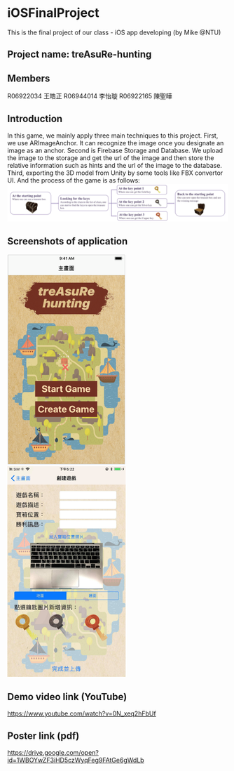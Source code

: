 # iOSFinalProject
This is the final project of our class - iOS app developing (by Mike @NTU) <br>
## Project name: treAsuRe-hunting 
## Members
R06922034 王皓正   R06944014 李怡璇   R06922165 陳聖曄

## Introduction
In this game, we mainly apply three main techniques to this project. First, we use ARImageAnchor. It can recognize the image once you designate an image as an anchor. Second is Firebase Storage and Database. We upload the image to the storage and get the url of the image and then store the relative information such as hints and the url of the image to the database. Third, exporting the 3D model from Unity by some tools like FBX convertor UI. And the process of the game is as follows:
<img src="https://github.com/JJJJHao/iOSFinalProject/blob/master/schedule.jpg">

## Screenshots of application
<img src="https://github.com/JJJJHao/iOSFinalProject/blob/master/主畫面.png" width="270" height="480" /> <img src="https://github.com/JJJJHao/iOSFinalProject/blob/master/editor%20mode.png" width="270" height="480" /> 

## Demo video link (YouTube) 
https://www.youtube.com/watch?v=0N_xeq2hFbUf<br>

## Poster link (pdf)
https://drive.google.com/open?id=1WBOYwZF3iHD5czWyqFeg9FAtGe6gWdLb 

